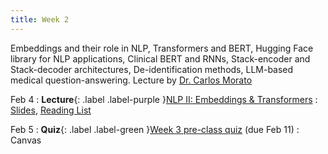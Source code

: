```yaml
---
title: Week 2
---
```


Embeddings and their role in NLP, Transformers and BERT, Hugging Face library for NLP applications, Clinical BERT and RNNs, Stack-encoder and Stack-decoder architectures, De-identification methods, LLM-based medical question-answering. Lecture by [Dr. Carlos Morato](https://www.linkedin.com/in/carlosmorato/) 

Feb 4
: **Lecture**{: .label .label-purple }[NLP II: Embeddings & Transformers](lectures/week02)
  : [Slides](#), [Reading List](lectures/week02)

Feb 5
: **Quiz**{: .label .label-green }[Week 3 pre-class quiz](#) (due Feb 11)
  : Canvas

